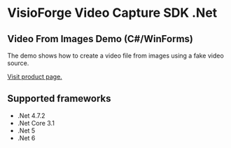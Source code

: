 ﻿# VisioForge Video Capture SDK .Net

## Video From Images Demo (C#/WinForms)

The demo shows how to create a video file from images using a fake video source.

[Visit product page.](https://www.visioforge.com/video-capture-sdk-net)

## Supported frameworks

* .Net 4.7.2
* .Net Core 3.1
* .Net 5
* .Net 6